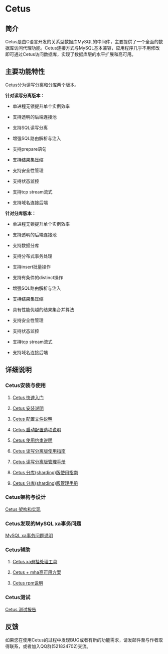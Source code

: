 # Cetus

##  简介

Cetus是由C语言开发的关系型数据库MySQL的中间件，主要提供了一个全面的数据库访问代理功能。Cetus连接方式与MySQL基本兼容，应用程序几乎不用修改即可通过Cetus访问数据库，实现了数据库层的水平扩展和高可用。

## 主要功能特性

Cetus分为读写分离和分库两个版本。

**针对读写分离版本：**

- 单进程无锁提升单个实例效率

- 支持透明的后端连接池

- 支持SQL读写分离

- 增强SQL路由解析与注入

- 支持prepare语句

- 支持结果集压缩

- 支持安全性管理

- 支持状态监控

- 支持tcp stream流式

- 支持域名连接后端

**针对分库版本：**

- 单进程无锁提升单个实例效率

- 支持透明的后端连接池

- 支持数据分库

- 支持分布式事务处理

- 支持insert批量操作

- 支持有条件的distinct操作

- 增强SQL路由解析与注入

- 支持结果集压缩

- 具有性能优越的结果集合并算法

- 支持安全性管理

- 支持状态监控

- 支持tcp stream流式

- 支持域名连接后端

## 详细说明

### Cetus安装与使用

1. [Cetus 快速入门](https://github.com/Lede-Inc/cetus/blob/master/doc/cetus-quick-try.md)

2. [Cetus 安装说明](https://github.com/Lede-Inc/cetus/blob/master/doc/cetus-install.md)

3. [Cetus 配置文件说明](https://github.com/Lede-Inc/cetus/blob/master/doc/cetus-profile.md)

4. [Cetus 启动配置选项说明](https://github.com/Lede-Inc/cetus/blob/master/doc/cetus-configuration.md)

5. [Cetus 使用约束说明](https://github.com/Lede-Inc/cetus/blob/master/doc/cetus-constraint.md)

6. [Cetus 读写分离版使用指南](https://github.com/Lede-Inc/cetus/blob/master/doc/cetus-rw.md)

7. [Cetus 读写分离版管理手册](https://github.com/Lede-Inc/cetus/blob/master/doc/cetus-rw-admin.md)

8. [Cetus 分库(sharding)版使用指南](https://github.com/Lede-Inc/cetus/blob/master/doc/cetus-sharding.md)

9. [Cetus 分库(sharding)版管理手册](https://github.com/Lede-Inc/cetus/blob/master/doc/cetus-shard-admin.md)

### Cetus架构与设计

[Cetus 架构和实现](https://github.com/Lede-Inc/cetus/blob/master/doc/cetus-architecture.md)

### Cetus发现的MySQL xa事务问题

[MySQL xa事务问题说明](https://github.com/Lede-Inc/cetus/blob/master/doc/mysql-xa-bug.md)

### Cetus辅助

1. [Cetus xa悬挂处理工具](https://github.com/Lede-Inc/cetus/blob/master/doc/cetus-xa.md)

2. [Cetus + mha高可用方案](https://github.com/Lede-Inc/cetus/blob/master/doc/cetus-mha.md)

3. [Cetus rpm说明](https://github.com/Lede-Inc/cetus/blob/master/doc/cetus-rpm.md)

### Cetus测试

[Cetus 测试报告](https://github.com/Lede-Inc/cetus/blob/master/doc/cetus-test.md)

## 反馈

如果您在使用Cetus的过程中发现BUG或者有新的功能需求，请发邮件至与作者取得联系，或者加入QQ群(521824702)交流。
